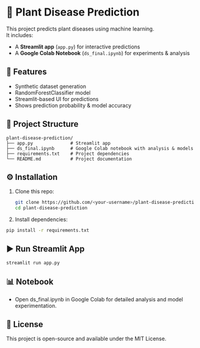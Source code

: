 # 🌱 Plant Disease Prediction

This project predicts plant diseases using machine learning.  
It includes:
- A **Streamlit app** (`app.py`) for interactive predictions  
- A **Google Colab Notebook** (`ds_final.ipynb`) for experiments & analysis  

## 🚀 Features
- Synthetic dataset generation  
- RandomForestClassifier model  
- Streamlit-based UI for predictions  
- Shows prediction probability & model accuracy  

## 📂 Project Structure
```
plant-disease-prediction/
├── app.py              # Streamlit app
├── ds_final.ipynb      # Google Colab notebook with analysis & models
├── requirements.txt    # Project dependencies
└── README.md           # Project documentation
```
## ⚙️ Installation
1. Clone this repo:
   ```sh
   git clone https://github.com/<your-username>/plant-disease-prediction.git
   cd plant-disease-prediction
2. Install dependencies:
  ```sh
  pip install -r requirements.txt
```
## ▶️ Run Streamlit App
```
streamlit run app.py
```
## 📊 Notebook
 - Open ds_final.ipynb in Google Colab for detailed analysis and model experimentation.

## 📜 License
This project is open-source and available under the MIT License.
